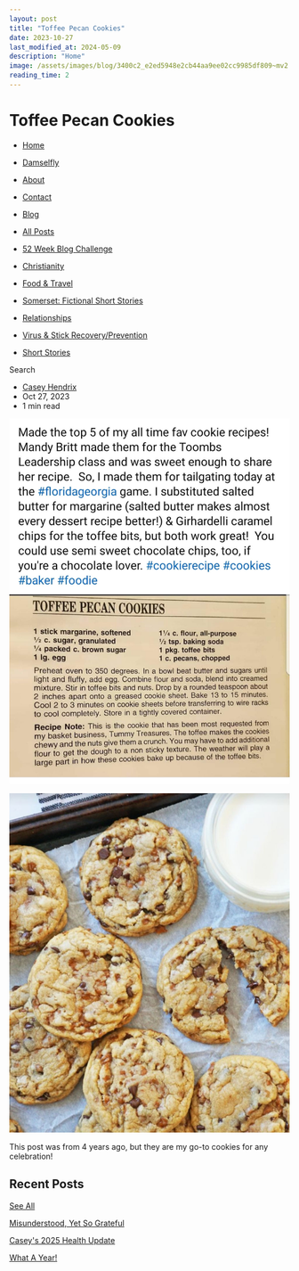 ```yaml
---
layout: post
title: "Toffee Pecan Cookies"
date: 2023-10-27
last_modified_at: 2024-05-09
description: "Home"
image: /assets/images/blog/3400c2_e2ed5948e2cb44aa9ee02cc9985df809~mv2.jpg
reading_time: 2
---
```

# Toffee Pecan Cookies
*   [Home](https://www.goldenblogbycasey.com/)
    
*   [Damselfly](https://www.goldenblogbycasey.com/about-5)
    
*   [About](https://www.goldenblogbycasey.com/blank-1)
    
*   [Contact](https://www.goldenblogbycasey.com/blank-3)
    
*   [Blog](https://www.goldenblogbycasey.com/blog)
    

*   [All Posts](https://www.goldenblogbycasey.com/blog)
*   [52 Week Blog Challenge](https://www.goldenblogbycasey.com/blog/categories/52-week-blog-challenge)
*   [Christianity](https://www.goldenblogbycasey.com/blog/categories/christianity)
*   [Food & Travel](https://www.goldenblogbycasey.com/blog/categories/food-travel)
*   [Somerset: Fictional Short Stories](https://www.goldenblogbycasey.com/blog/categories/somerset-fictional-short-stories)
*   [Relationships](https://www.goldenblogbycasey.com/blog/categories/relationships)
*   [Virus & Stick Recovery/Prevention](https://www.goldenblogbycasey.com/blog/categories/virus-stick-recovery/prevention)
*   [Short Stories](https://www.goldenblogbycasey.com/blog/categories/short-stories)

Search

*   [Casey Hendrix](https://www.goldenblogbycasey.com/profile/casey-m-hendrix/profile)
*   Oct 27, 2023
*   1 min read

![ree](/assets/images/blog/3400c2_e2ed5948e2cb44aa9ee02cc9985df809~mv2.jpg)

![ree](/assets/images/blog/3400c2_0a840208f7404b54841cd3068ebdf017~mv2.jpg)

This post was from 4 years ago, but they are my go-to cookies for any celebration!

Recent Posts
------------

[See All](https://www.goldenblogbycasey.com/blog)

[](https://www.goldenblogbycasey.com/post/misunderstood-yet-so-grateful)

[Misunderstood, Yet So Grateful](https://www.goldenblogbycasey.com/post/misunderstood-yet-so-grateful)

[](https://www.goldenblogbycasey.com/post/casey-s-2025-health-update)

[Casey's 2025 Health Update](https://www.goldenblogbycasey.com/post/casey-s-2025-health-update)

[](https://www.goldenblogbycasey.com/post/what-a-year)

[What A Year!](https://www.goldenblogbycasey.com/post/what-a-year)
